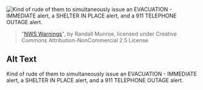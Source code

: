 ![Kind of rude of them to simultaneously issue an EVACUATION - IMMEDIATE alert, a SHELTER IN PLACE alert, and a 911 TELEPHONE OUTAGE alert.](https://imgs.xkcd.com/comics/nws_warnings.png)
> "[NWS Warnings](https://xkcd.com/2179/)", by Randall Munroe, licensed under Creative Commons Attribution-NonCommercial 2.5 License

## Alt Text
Kind of rude of them to simultaneously issue an EVACUATION - IMMEDIATE alert, a SHELTER IN PLACE alert, and a 911 TELEPHONE OUTAGE alert.
